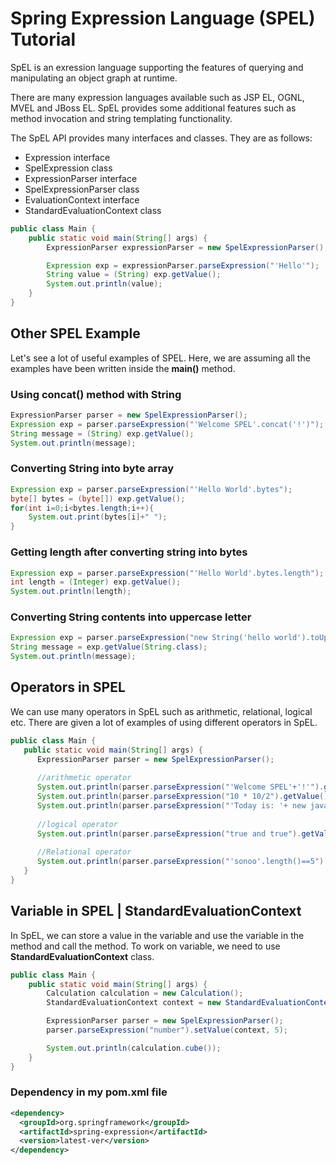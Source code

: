 # Spring Expression Language (SPEL) Tutorial
SpEL is an exression language supporting the features of querying and manipulating an object graph at runtime.

There are many expression languages available such as JSP EL, OGNL, MVEL and JBoss EL. SpEL provides some additional features such as method invocation and string templating functionality.

The SpEL API provides many interfaces and classes. They are as follows:

- Expression interface
- SpelExpression class
- ExpressionParser interface
- SpelExpressionParser class
- EvaluationContext interface
- StandardEvaluationContext class

```java
public class Main {
    public static void main(String[] args) {
        ExpressionParser expressionParser = new SpelExpressionParser();

        Expression exp = expressionParser.parseExpression("'Hello'");
        String value = (String) exp.getValue();
        System.out.println(value);
    }
}
```

## Other SPEL Example
Let's see a lot of useful examples of SPEL. Here, we are assuming all the examples have been written inside the **main()** method.

### Using concat() method with String

```java
ExpressionParser parser = new SpelExpressionParser();  
Expression exp = parser.parseExpression("'Welcome SPEL'.concat('!')");  
String message = (String) exp.getValue();  
System.out.println(message);  
```

### Converting String into byte array

```java
Expression exp = parser.parseExpression("'Hello World'.bytes");  
byte[] bytes = (byte[]) exp.getValue();  
for(int i=0;i<bytes.length;i++){  
    System.out.print(bytes[i]+" ");  
}  
```

### Getting length after converting string into bytes

```java
Expression exp = parser.parseExpression("'Hello World'.bytes.length");  
int length = (Integer) exp.getValue();  
System.out.println(length);  
```

### Converting String contents into uppercase letter

```java
Expression exp = parser.parseExpression("new String('hello world').toUpperCase()");  
String message = exp.getValue(String.class);  
System.out.println(message);  
```

## Operators in SPEL
We can use many operators in SpEL such as arithmetic, relational, logical etc. There are given a lot of examples of using different operators in SpEL.

```java
public class Main {  
   public static void main(String[] args) {  
      ExpressionParser parser = new SpelExpressionParser();  
  
      //arithmetic operator  
      System.out.println(parser.parseExpression("'Welcome SPEL'+'!'").getValue());  
      System.out.println(parser.parseExpression("10 * 10/2").getValue());  
      System.out.println(parser.parseExpression("'Today is: '+ new java.util.Date()").getValue());  
  
      //logical operator  
      System.out.println(parser.parseExpression("true and true").getValue());  
  
      //Relational operator  
      System.out.println(parser.parseExpression("'sonoo'.length()==5").getValue());  
   }  
}  
```

## Variable in SPEL | StandardEvaluationContext
In SpEL, we can store a value in the variable and use the variable in the method and call the method. To work on variable, we need to use **StandardEvaluationContext** class.

```java
public class Main {
    public static void main(String[] args) {
        Calculation calculation = new Calculation();
        StandardEvaluationContext context = new StandardEvaluationContext(calculation);

        ExpressionParser parser = new SpelExpressionParser();
        parser.parseExpression("number").setValue(context, 5);

        System.out.println(calculation.cube());
    }
}
```

### Dependency in my pom.xml file

```xml
<dependency>
  <groupId>org.springframework</groupId>
  <artifactId>spring-expression</artifactId>
  <version>latest-ver</version>
</dependency>
```
